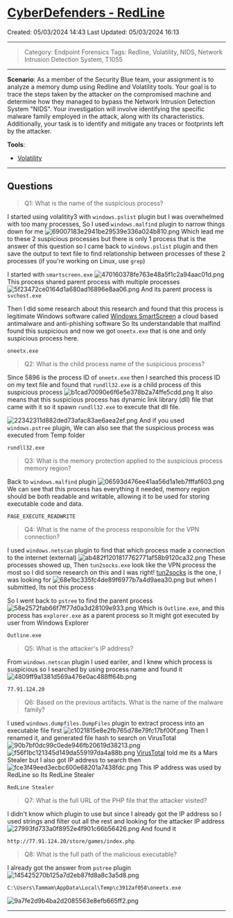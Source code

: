 # [CyberDefenders - RedLine](https://cyberdefenders.org/blueteam-ctf-challenges/redline/) 
Created: 05/03/2024 14:43
Last Updated: 05/03/2024 16:13
* * *
>Category: Endpoint Forensics
>Tags: Redline, Volatility, NIDS, Network Intrusion Detection System, T1055
* * *
**Scenario**:
As a member of the Security Blue team, your assignment is to analyze a memory dump using Redline and Volatility tools. Your goal is to trace the steps taken by the attacker on the compromised machine and determine how they managed to bypass the Network Intrusion Detection System "NIDS". Your investigation will involve identifying the specific malware family employed in the attack, along with its characteristics. Additionally, your task is to identify and mitigate any traces or footprints left by the attacker.

**Tools**:
- [Volatility](https://www.volatilityfoundation.org/26)
* * *
## Questions
> Q1: What is the name of the suspicious process?

I started using volalitity3 with `windows.pslist` plugin but I was overwhelmed with too many processes, So I used `windows.malfind` plugin to narrow things down for me
![69007183e2941be29539e336a024b810.png](../../_resources/69007183e2941be29539e336a024b810.png)
Which lead me to these 2 suspicious processes but there is only 1 process that is the answer of this question so I came back to `windows.pslist` plugin and then save the output to text file to find relationship between processes of these 2 processes (if you're working on Linux, use `grep`)

I started with `smartscreen.exe`
![470160378fe763e48a5f1c2a94aac01d.png](../../_resources/470160378fe763e48a5f1c2a94aac01d.png)
This process shared parent process with multiple processes
![5f23472ce0164d1a680ad16896e8aa06.png](../../_resources/5f23472ce0164d1a680ad16896e8aa06.png)
And its parent process is `svchost.exe`

Then I did some research about this research and found that this process is legitimate Windows software called [Windows SmartScreen](https://www.file.net/process/smartscreen.exe.html) a cloud based antimalware and anti-phishing software
So Its understandable that malfind found this suspicious and now we got `oneetx.exe` that is one and only suspicious process here.

```
oneetx.exe
```

> Q2: What is the child process name of the suspicious process?

Since 5896 is the process ID of `oneetx.exe` then I searched this process ID on my text file and found that `rundll32.exe` is a child process of this suspicious process
![b1cad70090e6f6e5e378b2a74ffe5cdd.png](../../_resources/b1cad70090e6f6e5e378b2a74ffe5cdd.png)
It also means that this suspicious process has dynamic link library (dll) file that came with it so it spawn `rundll32.exe` to execute that dll file.

![22342311d882ded73afac83ae6aea2ef.png](../../_resources/22342311d882ded73afac83ae6aea2ef.png)
And if you used `windows.pstree` plugin, We can also see that the suspicious process was executed from Temp folder
```
rundll32.exe
```

> Q3: What is the memory protection applied to the suspicious process memory region?

Back to `windows.malfind` plugin
![06593d476ee41aa56d1a1eb7fffaf603.png](../../_resources/06593d476ee41aa56d1a1eb7fffaf603.png)
We can see that this process has everything it needed, memory region should be both readable and writable, allowing it to be used for storing executable code and data.
```
PAGE_EXECUTE_READWRITE
```

> Q4: What is the name of the process responsible for the VPN connection?

I used `windows.netscan` plugin to find that which process made a connection to the internet (external)
![ab482f1201817762771af58b9120ca32.png](../../_resources/ab482f1201817762771af58b9120ca32.png)
These processes showed up, Then `tun2socks.exe` look like the VPN process the most so I did some research on this and I was right! [tun2socks](https://www.file.net/process/tun2socks.exe.html) is the one, I was looking for
![68e1bc335fc4de89f6977b7a4d9aea30.png](../../_resources/68e1bc335fc4de89f6977b7a4d9aea30.png) but when I submitted, Its not this process 

So I went back to `pstree` to find the parent process
![58e2572fab66f7ff77d0a3d28109e933.png](../../_resources/58e2572fab66f7ff77d0a3d28109e933.png)
Which is `Outline.exe`, and this process has `explorer.exe` as a parent process so It might got executed by user from Windows Explorer

```
Outline.exe
```

> Q5: What is the attacker's IP address?

From `windows.netscan` plugin I used eariler, and I knew which process is suspicious so I searched by using process name and found it
![4809ff9a1381d569a476e0ac488ff64b.png](../../_resources/4809ff9a1381d569a476e0ac488ff64b.png)
```
77.91.124.20
```

> Q6: Based on the previous artifacts. What is the name of the malware family?

I used `windows.dumpfiles.DumpFiles` plugin to extract process into an executable file first
![c1021815e8e2fb765d78e79fc17bf00f.png](../../_resources/c1021815e8e2fb765d78e79fc17bf00f.png)
Then I renamed it, and generated file hash to search on VirusTotal
![90b7bf0dc99c0ede946fb20619d38213.png](../../_resources/90b7bf0dc99c0ede946fb20619d38213.png)
![f56f1bc121345d149da559197da4a88b.png](../../_resources/f56f1bc121345d149da559197da4a88b.png)
[VirusTotal](https://www.virustotal.com/gui/file/8d5d5bbdccb82a10ac28e2779ba0821f12da3e1f08f03ec467ce213a6fccf38c) told me its a Mars Stealer but I also got IP address to search then
![fce3f49eed3ecbc600e68201a7438fdc.png](../../_resources/fce3f49eed3ecbc600e68201a7438fdc.png)
This IP address was used by RedLine so Its RedLine Stealer
```
RedLine Stealer
```

> Q7: What is the full URL of the PHP file that the attacker visited?

I didn't know which plugin to use but since I already got the IP address so I used strings and filter out all the rest and looking for the attacker IP address
![27993fd733a0f8952e4f901c66b56426.png](../../_resources/27993fd733a0f8952e4f901c66b56426.png)
And found it
```
http://77.91.124.20/store/games/index.php
```

> Q8: What is the full path of the malicious executable?

I already got the answer from `pstree` plugin
![145425270b125a7d2eb87fd8a8c3a5d8.png](../../_resources/145425270b125a7d2eb87fd8a8c3a5d8.png)
```
C:\Users\Tammam\AppData\Local\Temp\c3912af058\oneetx.exe
```

![9a7fe2d9b4ba2d2085563e8efb665ff2.png](../../_resources/9a7fe2d9b4ba2d2085563e8efb665ff2.png)
* * *